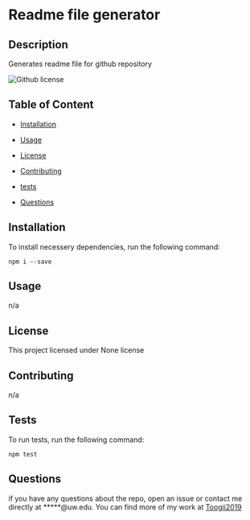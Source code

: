 # Readme file generator

## Description 

Generates readme file for github repository

![Github license](https://img.shields.io/badge/license-None-blue.svg)

## Table of Content 

 * [Installation](#installation) 

 * [Usage](#usage) 

 * [License](#license) 

 * [Contributing](#contributing) 

 * [tests](#tests) 

* [Questions](#questions) 


## Installation 

To install necessery dependencies, run the following command:  

```npm i --save``` 

## Usage 

n/a

## License 

 This project licensed under None license


## Contributing 

 n/a

## Tests 

To run tests, run the following command: 

```npm test```

## Questions 

if you have any questions about the repo, open an issue or contact me directly at *****@uw.edu. You can find more of my work at [Toogii2019](https://github.com/Toogii2019) 



